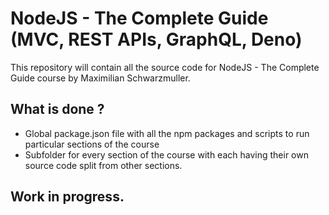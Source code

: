 # NodeJS - The Complete Guide (MVC, REST APIs, GraphQL, Deno)
 This repository will contain all the source code for NodeJS - The Complete Guide course 
 by Maximilian Schwarzmuller. 

## What is done ?
* Global package.json file with all the npm packages and scripts 
to run particular sections of the course
* Subfolder for every section of the course with each having their own source code split from other sections.

## Work in progress.